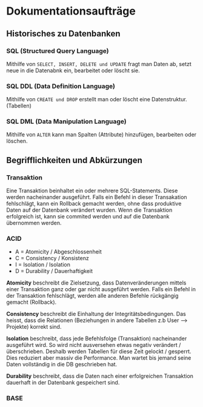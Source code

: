 # Dokumentationsaufträge

## Historisches zu Datenbanken

### SQL (Structured Query Language)

Mithilfe von ```SELECT, INSERT, DELETE und UPDATE``` fragt man Daten ab, setzt neue in die Datenabnk ein, bearbeitet oder löscht sie.

### SQL DDL (Data Definition Language)

Mithilfe von ```CREATE und DROP``` erstellt man oder löscht eine Datenstruktur. (Tabellen)

### SQL DML (Data Manipulation Language)

Mithilfe von ```ALTER``` kann man Spalten (Attribute) hinzufügen, bearbeiten oder löschen.

## Begrifflichkeiten und Abkürzungen

### Transaktion

Eine Transaktion beinhaltet ein oder mehrere SQL-Statements. Diese werden nacheinander ausgeführt. Falls ein Befehl in dieser Transakation fehlschlägt, kann ein Rollback gemacht werden, ohne dass produktive Daten auf der Datenbank verändert  wurden. Wenn die Transaktion erfolgreich ist, kann sie commited werden und auf die Datenbank übernommen werden.

### ACID

* A = Atomicity / Abgeschlossenheit
* C = Consistency / Konsistenz
* I = Isolation / Isolation
* D = Durability / Dauerhaftigkeit

**Atomicity** beschreibt die Zielsetzung, dass Datenveränderungen mittels einer Transaktion ganz oder gar nicht ausgeführt werden. Falls ein Befehl in der Transaktion fehlschlägt, werden alle anderen Befehle rückgängig gemacht (Rollback).

**Consistency** beschreibt die Einhaltung der Integritätsbedingungen. Das heisst, dass die Relationen (Beziehungen in andere Tabellen z.b User --> Projekte) korrekt sind.

**Isolation** beschreibt, dass jede Befehlsfolge (Transaktion) nacheinander ausgeführt wird. So wird nicht ausversehen etwas negativ verändert / überschrieben. Deshalb werden Tabellen für diese Zeit gelockt / gesperrt. Dies reduziert aber massiv die Performance. Man wartet bis jemand seine Daten vollständig in die DB geschrieben hat.

**Durability** beschreibt, dass die Daten nach einer erfolgreichen Transaktion dauerhaft in der Datenbank gespeichert sind.

### BASE